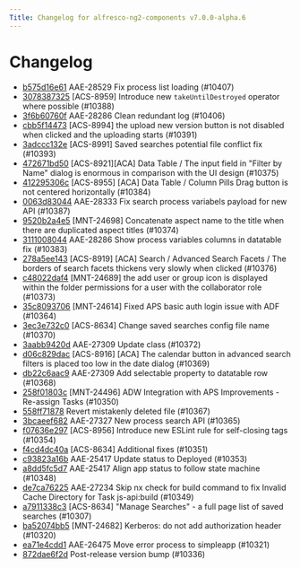 ```yaml
---
Title: Changelog for alfresco-ng2-components v7.0.0-alpha.6
---
```


# Changelog

- [b575d16e61](git@github.com:Alfresco/alfresco-ng2-components/commit/b575d16e61) AAE-28529 Fix process list loading (#10407)
- [3078387325](git@github.com:Alfresco/alfresco-ng2-components/commit/3078387325) [ACS-8959] Introduce new `takeUntilDestroyed` operator where possible (#10388)
- [3f6b60760f](git@github.com:Alfresco/alfresco-ng2-components/commit/3f6b60760f) AAE-28286 Clean redundant log (#10406)
- [cbb5f14473](git@github.com:Alfresco/alfresco-ng2-components/commit/cbb5f14473) [ACS-8994] the upload new version button is not disabled when clicked and the uploading starts (#10391)
- [3adccc132e](git@github.com:Alfresco/alfresco-ng2-components/commit/3adccc132e) [ACS-8991] Saved searches potential file conflict fix (#10393)
- [472671bd50](git@github.com:Alfresco/alfresco-ng2-components/commit/472671bd50) [ACS-8921][ACA] Data Table / The input field in &#34;Filter by Name&#34; dialog is enormous in comparison with the UI design (#10375)
- [412295306c](git@github.com:Alfresco/alfresco-ng2-components/commit/412295306c) [ACS-8955] [ACA] Data Table / Column Pills Drag button is not centered horizontally (#10384)
- [0063d83044](git@github.com:Alfresco/alfresco-ng2-components/commit/0063d83044) AAE-28333 Fix search process variabels payload for new API (#10387)
- [9520b2a4e5](git@github.com:Alfresco/alfresco-ng2-components/commit/9520b2a4e5) [MNT-24698] Concatenate aspect name to the title when there are duplicated aspect titles (#10374)
- [3111008044](git@github.com:Alfresco/alfresco-ng2-components/commit/3111008044) AAE-28286 Show process variables columns in datatable fix (#10383)
- [278a5ee143](git@github.com:Alfresco/alfresco-ng2-components/commit/278a5ee143) [ACS-8919] [ACA] Search / Advanced Search Facets / The borders of search facets thickens very slowly when clicked (#10376)
- [c48022daf4](git@github.com:Alfresco/alfresco-ng2-components/commit/c48022daf4) [MNT-24689] the add user or group icon is displayed within the folder permissions for a user with the collaborator role (#10373)
- [35c8093706](git@github.com:Alfresco/alfresco-ng2-components/commit/35c8093706) [MNT-24614] Fixed APS basic auth login issue with ADF (#10364)
- [3ec3e732c0](git@github.com:Alfresco/alfresco-ng2-components/commit/3ec3e732c0) [ACS-8634] Change saved searches config file name (#10370)
- [3aabb9420d](git@github.com:Alfresco/alfresco-ng2-components/commit/3aabb9420d) AAE-27309 Update class (#10372)
- [d06c829dac](git@github.com:Alfresco/alfresco-ng2-components/commit/d06c829dac) [ACS-8916] [ACA] The calendar button in advanced search filters is placed too low in the date dialog (#10369)
- [db22c6aac9](git@github.com:Alfresco/alfresco-ng2-components/commit/db22c6aac9) AAE-27309 Add selectable property to datatable row (#10368)
- [258f01803c](git@github.com:Alfresco/alfresco-ng2-components/commit/258f01803c) [MNT-24496] ADW Integration with APS Improvements - Re-assign Tasks (#10350)
- [558ff71878](git@github.com:Alfresco/alfresco-ng2-components/commit/558ff71878) Revert mistakenly deleted file (#10367)
- [3bcaeef682](git@github.com:Alfresco/alfresco-ng2-components/commit/3bcaeef682) AAE-27327 New process search API (#10365)
- [f07636e297](git@github.com:Alfresco/alfresco-ng2-components/commit/f07636e297) [ACS-8956] Introduce new ESLint rule for self-closing tags (#10354)
- [f4cd4dc40a](git@github.com:Alfresco/alfresco-ng2-components/commit/f4cd4dc40a) [ACS-8634] Additional fixes (#10351)
- [c93823a16b](git@github.com:Alfresco/alfresco-ng2-components/commit/c93823a16b) AAE-25417 Update status to Deployed (#10353)
- [a8dd5fc5d7](git@github.com:Alfresco/alfresco-ng2-components/commit/a8dd5fc5d7) AAE-25417 Align app status to follow state machine (#10348)
- [de7ca76225](git@github.com:Alfresco/alfresco-ng2-components/commit/de7ca76225) AAE-27234 Skip nx check for build command to fix Invalid Cache Directory for Task js-api:build (#10349)
- [a7911338c3](git@github.com:Alfresco/alfresco-ng2-components/commit/a7911338c3) [ACS-8634] &#34;Manage Searches&#34; - a full page list of saved searches (#10307)
- [ba52074bb5](git@github.com:Alfresco/alfresco-ng2-components/commit/ba52074bb5) [MNT-24682] Kerberos: do not add authorization header (#10320)
- [ea71e4cdd1](git@github.com:Alfresco/alfresco-ng2-components/commit/ea71e4cdd1) AAE-26475 Move error process to simpleapp (#10321)
- [872dae6f2d](git@github.com:Alfresco/alfresco-ng2-components/commit/872dae6f2d) Post-release version bump (#10336)
